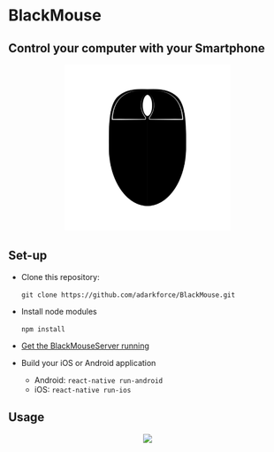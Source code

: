 # BlackMouse

## Control your computer with your Smartphone


<p align="center" ><img height="300" src="https://raw.githubusercontent.com/adarkforce/BlackMouse/master/readme-files/black-mouse-icon.png?token=AMAVGAHP2VYEKGBUIIYCXSK6LATOW" /></p>


## Set-up

- Clone this repository:

  `git clone https://github.com/adarkforce/BlackMouse.git`

- Install node modules

  `npm install`
  
- [Get the BlackMouseServer running](https://github.com/adarkforce/BlackMouseServer)

- Build your iOS or Android application 
  - Android: `react-native run-android`
  - iOS: `react-native run-ios`

## Usage

<p align="center">
  <img src="https://github.com/adarkforce/BlackMouse/blob/master/readme-files/app-demo.gif?raw=true"/>
</p>
